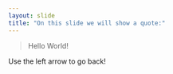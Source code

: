 ```yaml
---
layout: slide
title: "On this slide we will show a quote:"
---
```

> Hello World!

Use the left arrow to go back!
